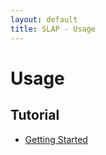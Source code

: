 ```yaml
---
layout: default
title: SLAP - Usage
---
```


Usage
=====

Tutorial
--------

- [Getting Started](getting-started.html)
